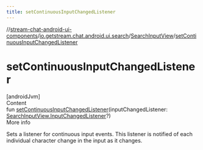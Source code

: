 ```yaml
---
title: setContinuousInputChangedListener
---
```

//[stream-chat-android-ui-components](../../../index.md)/[io.getstream.chat.android.ui.search](../index.md)/[SearchInputView](index.md)/[setContinuousInputChangedListener](setContinuousInputChangedListener.md)



# setContinuousInputChangedListener  
[androidJvm]  
Content  
fun [setContinuousInputChangedListener](setContinuousInputChangedListener.md)(inputChangedListener: [SearchInputView.InputChangedListener](InputChangedListener/index.md)?)  
More info  


Sets a listener for continuous input events. This listener is notified of each individual character change in the input as it changes.

  




